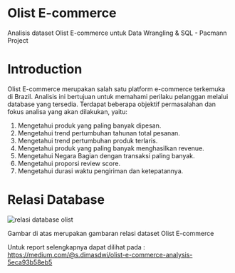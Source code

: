 # Olist E-commerce
Analisis dataset Olist E-commerce untuk Data Wrangling & SQL - Pacmann Project

# Introduction 
Olist E-commerce merupakan salah satu platform e-commerce terkemuka di Brazil. Analisis ini bertujuan untuk memahami perilaku pelanggan melalui database yang tersedia. Terdapat beberapa objektif permasalahan dan fokus analisa yang akan dilakukan, yaitu: 

1. Mengetahui produk yang paling banyak dipesan.
2. Mengetahui trend pertumbuhan tahunan total pesanan.
3. Mengetahui trend pertumbuhan produk terlaris.
4. Mengetahui produk yang paling banyak menghasilkan revenue.
5. Mengetahui Negara Bagian dengan transaksi paling banyak.
6. Mengetahui proporsi review score.
7. Mengetahui durasi waktu pengiriman dan ketepatannya.

# Relasi Database

![relasi database olist](https://github.com/dimasdwi-s/Olist-E-commerce-Analysis/assets/88280579/70c8e89e-d0b1-4f5d-a951-504de692fd52)

Gambar di atas merupakan gambaran relasi dataset Olist E-commerce

Untuk report selengkapnya dapat dilihat pada : https://medium.com/@s.dimasdwi/olist-e-commerce-analysis-5eca93b58eb5
